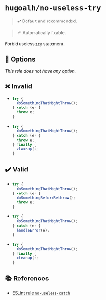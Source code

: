 # `hugoalh/no-useless-try`

> ✔️ Default and recommended.

> 🩹 Automatically fixable.

Forbid useless [`try`][ecmascript-try] statement.

## 🔧 Options

*This rule does not have any option.*

## ❌ Invalid

- ```ts
  try {
    doSomethingThatMightThrow();
  } catch (e) {
    throw e;
  }
  ```
- ```ts
  try {
    doSomethingThatMightThrow();
  } catch (e) {
    throw e;
  } finally {
    cleanUp();
  }
  ```

## ✔️ Valid

- ```ts
  try {
    doSomethingThatMightThrow();
  } catch (e) {
    doSomethingBeforeRethrow();
    throw e;
  }
  ```
- ```ts
  try {
    doSomethingThatMightThrow();
  } catch (e) {
    handleError(e);
  }
  ```
- ```ts
  try {
    doSomethingThatMightThrow();
  } finally {
    cleanUp();
  }
  ```

## 📚 References

- [ESLint rule `no-useless-catch`](https://eslint.org/docs/latest/rules/no-useless-catch)

[ecmascript-try]: https://developer.mozilla.org/en-US/docs/Web/JavaScript/Reference/Statements/try...catch
